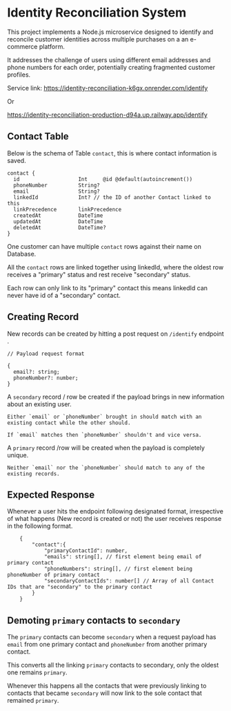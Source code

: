 # Identity Reconciliation System

This project implements a Node.js microservice designed to identify and reconcile customer identities across multiple purchases on a an e-commerce platform.

It addresses the challenge of users using different email addresses and phone numbers for each order, potentially creating fragmented customer profiles.

Service link:
https://identity-reconciliation-k6gx.onrender.com/identify

Or

https://identity-reconciliation-production-d94a.up.railway.app/identify

## Contact Table

Below is the schema of Table `contact`, this is where contact information is saved.

```
contact {
  id                   Int     @id @default(autoincrement())
  phoneNumber          String?
  email                String?
  linkedId             Int? // the ID of another Contact linked to this
  linkPrecedence       linkPrecedence
  createdAt            DateTime
  updatedAt            DateTime
  deletedAt            DateTime?
}
```

One customer can have multiple `contact` rows against their name on Database.

All the `contact` rows are linked together using linkedId, where the oldest row receives a "primary" status and rest receive "secondary" status.

Each row can only link to its "primary" contact this means linkedId can never have id of a "secondary" contact.

## Creating Record

New records can be created by hitting a post request on `/identify` endpoint .

```
// Payload request format

{
  email?: string;
  phoneNumber?: number;
}
```

A `secondary` record / row be created if the payload brings in new information about an existing user.

    Either `email` or `phoneNumber` brought in should match with an existing contact while the other should.

    If `email` matches then `phoneNumber` shouldn't and vice versa.

A `primary` record /row will be created when the payload is completely unique.

    Neither `email` nor the `phoneNumber` should match to any of the existing records.

## Expected Response

Whenever a user hits the endpoint following designated format, irrespective of what happens (New record is created or not) the user receives response in the following format.

```
	{
		"contact":{
			"primaryContactId": number,
			"emails": string[], // first element being email of primary contact
			"phoneNumbers": string[], // first element being phoneNumber of primary contact
			"secondaryContactIds": number[] // Array of all Contact IDs that are "secondary" to the primary contact
		}
	}
```

## Demoting `primary` contacts to `secondary`

The `primary` contacts can become `secondary` when a request payload has `email` from one primary contact and `phoneNumber` from another primary contact.

This converts all the linking `primary` contacts to secondary, only the oldest one remains `primary`.

Whenever this happens all the contacts that were previously linking to contacts that became `secondary` will now link to the sole contact that remained `primary`.
